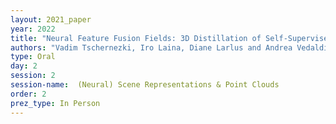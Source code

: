 ```yaml
---
layout: 2021_paper
year: 2022
title: "Neural Feature Fusion Fields: 3D Distillation of Self-Supervised 2D Image Representations"
authors: "Vadim Tschernezki, Iro Laina, Diane Larlus and Andrea Vedaldi"
type: Oral
day: 2
session: 2
session-name:  (Neural) Scene Representations & Point Clouds
order: 2
prez_type: In Person
---
```

